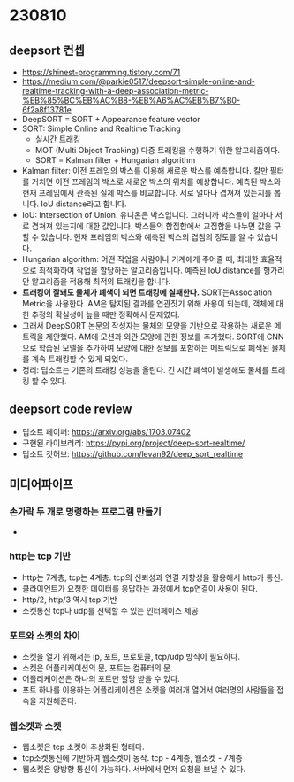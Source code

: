 # 230810

## deepsort 컨셉

- https://shinest-programming.tistory.com/71
- https://medium.com/@parkie0517/deepsort-simple-online-and-realtime-tracking-with-a-deep-association-metric-%EB%85%BC%EB%AC%B8-%EB%A6%AC%EB%B7%B0-6f2a8f13781e
- DeepSORT = SORT + Appearance feature vector
- SORT: Simple Online and Realtime Tracking
  - 실시간 트래킹
  - MOT (Multi Object Tracking) 다중 트래킹을 수행하기 위한 알고리즘이다.
  - SORT = Kalman filter + Hungarian algorithm
- Kalman filter: 이전 프레임의 박스를 이용해 새로운 박스를 예측합니다. 칼만 필터를 거치면 이전 프레임의 박스로 새로운 박스의 위치를 예상합니다. 예측된 박스와 현재 프레임에서 관측된 실제 박스를 비교합니다. 서로 얼마나 겹쳐져 있는지를 봅니다. IoU distance라고 합니다.
- IoU: Intersection of Union. 유니온은 박스입니다. 그러니까 박스들이 얼마나 서로 겹쳐져 있는지에 대한 값입니다. 박스들의 합집합에서 교집합을 나누면 값을 구할 수 있습니다. 현재 프레임의 박스와 예측된 박스의 겹침의 정도를 알 수 있습니다.
- Hungarian algorithm: 어떤 작업을 사람이나 기계에게 주어줄 때, 최대한 효율적으로 최적화하여 작업을 할당하는 알고리즘입니다. 예측된 IoU distance를 헝가리안 알고리즘을 적용해 최적의 트래킹을 합니다.
- **트래킹이 잘돼도 물체가 폐색이 되면 트래킹에 실패한다.** SORT는Association Metric을 사용한다. AM은 탐지된 결과를 연관짓기 위해 사용이 되는데, 객체에 대한 추정의 확실성이 높을 때만 정확해서 문제였다.
- 그래서 DeepSORT 논문의 작성자는 물체의 모양을 기반으로 작용하는 새로운 메트릭을 제안했다. AM에 모션과 외관 모양에 관한 정보를 추가했다. SORT에 CNN으로 학습된 모델을 추가하여 모양에 대한 정보를 포함하는 메트릭으로 폐색된 물체를 계속 트래킹할 수 있게 되었다.
- 정리: 딥소트는 기존의 트래킹 성능을 올린다. 긴 시간 폐색이 발생해도 물체를 트래킹 할 수 있다.

## deepsort code review

- 딥소트 페이퍼: https://arxiv.org/abs/1703.07402
- 구현된 라이브러리: https://pypi.org/project/deep-sort-realtime/
- 딥소트 깃허브: https://github.com/levan92/deep_sort_realtime

## 미디어파이프

### 손가락 두 개로 명령하는 프로그램 만들기

-

### http는 tcp 기반

- http는 7계층, tcp는 4계층. tcp의 신뢰성과 연결 지향성을 활용해서 http가 통신.
- 클라이언트가 요청한 데이터를 응답하는 과정에서 tcp연결이 사용이 된다.
- http/2, http/3 역시 tcp 기반
- 소켓통신 tcp나 udp를 선택할 수 있는 인터페이스 제공

### 포트와 소켓의 차이

- 소켓을 열기 위해서는 ip, 포트, 프로토콜, tcp/udp 방식이 필요하다.
- 소켓은 어플리케이션의 문, 포트는 컴퓨터의 문.
- 어플리케이션은 하나의 포트만 할당 받을 수 있다.
- 포트 하나를 이용하는 어플리케이션은 소켓을 여러개 열어서 여러명의 사람들을 접속을 지원해준다.

### 웹소켓과 소켓

- 웹소켓은 tcp 소켓이 추상화된 형태다.
- tcp소켓통신에 기반하여 웹소켓이 동작. tcp - 4계층, 웹소켓 - 7계층
- 웹소켓은 양방향 통신이 가능하다. 서버에서 먼저 요청을 보낼 수 있다.
